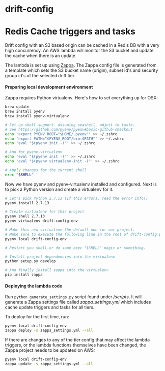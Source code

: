 # drift-config


# Redis Cache triggers and tasks
Drift config with an S3 based origin can be cached in a Redis DB with a very high concurrency. An AWS lambda will monitor the S3 bucket and update the cache when there is an update.

The lambda is set up using [Zappa](https://github.com/Miserlou/Zappa). The Zappa config file is generated from a template which sets the S3 bucket name (origin), subnet id's and security group id's of the selected drift tier.

#### Preparing local development environment

Zappa requires Python virtualenv. Here's how to set everything up for OSX:

```bash
brew update
brew install pyenv
brew install pyenv-virtualenv

# Set up shell support. Assuming seashell, adjust to taste.
# See https://github.com/pyenv/pyenv#basic-github-checkout
echo 'export PYENV_ROOT="$HOME/.pyenv"' >> ~/.zshrc
echo 'export PATH="$PYENV_ROOT/bin:$PATH"' >> ~/.zshrc
echo 'eval "$(pyenv init -)"' >> ~/.zshrc

# And for pyenv-virtualenv
echo 'eval "$(pyenv init -)"' >> ~/.zshrc
echo 'eval "$(pyenv virtualenv-init -)"' >> ~/.zshrc

# Apply changes for the current shell
exec "$SHELL"
```

Now we have pyenv and pyenv-virtualenv installed and configured. Next is to pick a Python version and create a virtualenv for it.

```bash
# Let's pick Python 2.7.13 (If this errors, read the error info!)
pyenv install 2.7.13

# Create virtualenv for this project
pyenv shell 2.7.13
pyenv virtualenv drift-config-env

# Make this new virtualenv the default one for our project.
# Make sure to execute the following line in the root of drift-config project!
pyenv local drift-config-env

# Restart you shell or do some exec "$SHELL" magic or something.

# Install project dependencies into the virtualenv
python setup.py develop

# And finally install zappa into the virtualenv
pip install zappa
```

#### Deploying the lambda code

Run `python generate_settings.py` script found under */scripts*. It will generate a Zappa settings file called *zappa_settings.yml* which includes cache update triggers and tasks for all tiers.

To deploy for the first time, run:

```bash
pyenv local drift-config-env
zappa deploy -s zappa_settings.yml --all
```

If there are changes to any of the tier config that may affect the lambda triggers, or the lambda functions themselves have been changed, the Zappa project needs to be updated on AWS:

```bash
pyenv local drift-config-env
zappa update -s zappa_settings.yml --all
```

